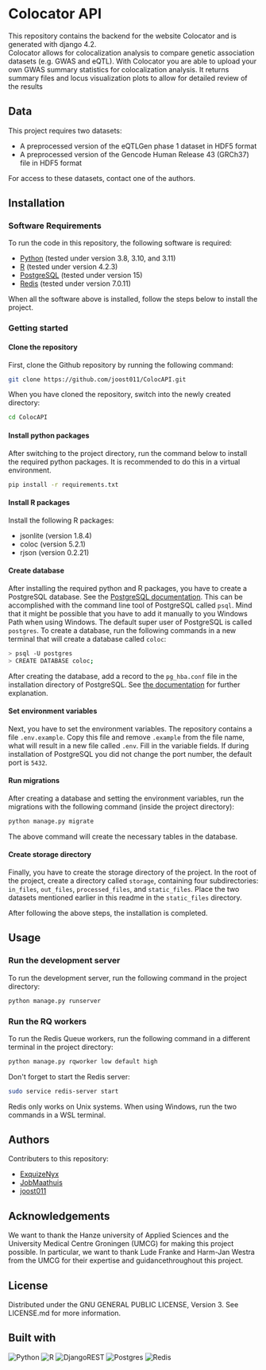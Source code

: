 # Colocator API

This repository contains the backend for the website Colocator and is generated with django 4.2. <br>
Colocator allows for colocalization analysis to compare genetic association datasets (e.g. GWAS and eQTL). 
With Colocator you are able to upload your own GWAS summary statistics for colocalization analysis.
It returns summary files and locus visualization plots to allow for detailed review of the results

## Data

This project requires two datasets:
- A preprocessed version of the eQTLGen phase 1 dataset in HDF5 format
- A preprocessed version of the Gencode Human Release 43 (GRCh37) file in HDF5 format

For access to these datasets, contact one of the authors.

## Installation

### Software Requirements
To run the code in this repository, the following software is required:
- [Python](https://www.python.org/downloads/) (tested under version 3.8, 3.10, and 3.11)
- [R](https://www.r-project.org/) (tested under version 4.2.3)
- [PostgreSQL](https://www.postgresql.org/download/) (tested under version 15)
- [Redis](https://redis.io/download/) (tested under version 7.0.11)

When all the software above is installed, follow the steps below to install the project.

### Getting started
#### Clone the repository
First, clone the Github repository by running the following command:

```bash
git clone https://github.com/joost011/ColocAPI.git
```

When you have cloned the repository, switch into the newly created directory:

```bash
cd ColocAPI
```

#### Install python packages
After switching to the project directory, run the command below to install the required python packages. It is recommended to do this in a virtual environment.

```bash
pip install -r requirements.txt
```

#### Install R packages
Install the following R packages:
- jsonlite (version 1.8.4)
- coloc (version 5.2.1)
- rjson (version 0.2.21)

#### Create database
After installing the required python and R packages, you have to create a PostgreSQL database. See the [PostgreSQL documentation](https://www.postgresql.org/docs/current/sql-createdatabase.html). This can be accomplished with the command line tool of PostgreSQL called `psql`. Mind that it might be possible that you have to add it manually to you Windows Path when using Windows. The default super user of PostgreSQL is called ```postgres```. To create a database, run the following commands in a new terminal that will create a database called ```coloc```:

```bash
> psql -U postgres
> CREATE DATABASE coloc;
```

After creating the database, add a record to the ```pg_hba.conf``` file in the installation directory of PostgreSQL. See [the documentation](https://www.postgresql.org/docs/current/auth-pg-hba-conf.html) for further explanation.

#### Set environment variables
Next, you have to set the environment variables. The repository contains a file ```.env.example```. Copy this file and remove ```.example``` from the file name, what will result in a new file called ```.env```. Fill in the variable fields. If during installation of PostgreSQL you did not change the port number, the default port is ```5432```.

#### Run migrations
After creating a database and setting the environment variables, run the migrations with the following command (inside the project directory):

```bash
python manage.py migrate
```

The above command will create the necessary tables in the database.

#### Create storage directory
Finally, you have to create the storage directory of the project. In the root of the project, create a directory called ```storage```, containing four subdirectories: ```in_files```, ```out_files```, ```processed_files```, and ```static_files```. Place the two datasets mentioned earlier in this readme in the ```static_files``` directory.

After following the above steps, the installation is completed.

## Usage
### Run the development server
To run the development server, run the following command in the project directory:

```bash
python manage.py runserver
```

### Run the RQ workers
To run the Redis Queue workers, run the following command in a different terminal in the project directory:

```bash
python manage.py rqworker low default high
```

Don't forget to start the Redis server:

```bash
sudo service redis-server start
```

Redis only works on Unix systems. When using Windows, run the two commands in a WSL terminal.

## Authors
Contributers to this repository:
- [ExquizeNyx](https://github.com/ExquizeNyx)
- [JobMaathuis](https://github.com/JobMaathuis)
- [joost011](https://github.com/joost011)

## Acknowledgements 
We want to thank the Hanze university of Applied Sciences and the University Medical Centre Groningen (UMCG) for making this project possible. In particular, we want to thank Lude Franke and Harm-Jan Westra from the UMCG for their expertise and guidancethroughout this project.

## License
Distributed under the GNU GENERAL PUBLIC LICENSE, Version 3. See LICENSE.md for more information.

## Built with
![Python](https://img.shields.io/badge/python-3670A0?style=for-the-badge&logo=python&logoColor=ffdd54)
![R](https://img.shields.io/badge/r-%23276DC3.svg?style=for-the-badge&logo=r&logoColor=white)
![DjangoREST](https://img.shields.io/badge/DJANGO-REST-ff1709?style=for-the-badge&logo=django&logoColor=white&color=ff1709&labelColor=gray)
![Postgres](https://img.shields.io/badge/postgres-%23316192.svg?style=for-the-badge&logo=postgresql&logoColor=white)
![Redis](https://img.shields.io/badge/redis-%23DD0031.svg?style=for-the-badge&logo=redis&logoColor=white)


